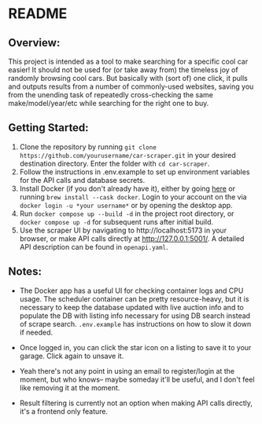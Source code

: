 # README

## Overview:

This project is intended as a tool to make searching for a specific cool car easier! It should not be used for (or take away from) the timeless joy of randomly browsing cool cars. But basically with (sort of) one click, it pulls and outputs results from a number of commonly-used websites, saving you from the unending task of repeatedly cross-checking the same make/model/year/etc while searching for the right one to buy.

## Getting Started:

1. Clone the repository by running `git clone https://github.com/yourusername/car-scraper.git` in your desired destination directory. Enter the folder with `cd car-scraper`. 
2. Follow the instructions in .env.example to set up environment variables for the API calls and database secrets. 
3. Install Docker (if you don't already have it), either by going [here](https://www.docker.com/products/docker-desktop/) or running `brew install --cask docker`. Login to your account on the via `docker login -u *your username*` or by opening the desktop app. 
4. Run `docker compose up --build -d` in the project root directory, or `docker compose up -d` for subsequent runs after initial build. 
5. Use the scraper UI by navigating to http://localhost:5173 in your browser, or make API calls directly at http://127.0.0.1:5001/. A detailed API description can be found in `openapi.yaml`.

## Notes:

- The Docker app has a useful UI for checking container logs and CPU usage. The scheduler container can be pretty resource-heavy, but it is necessary to keep the database updated with live auction info and to populate the DB with listing info necessary for using DB search instead of scrape search. `.env.example` has instructions on how to slow it down if needed.

- Once logged in, you can click the star icon on a listing to save it to your garage. Click again to unsave it.

- Yeah there's not any point in using an email to register/login at the moment, but who knows– maybe someday it'll be useful, and I don't feel like removing it at the moment.

- Result filtering is currently not an option when making API calls directly, it's a frontend only feature.